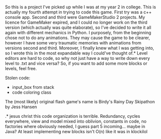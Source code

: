 So this is a project I've picked up while I was at my year 2 in college.
This is actually my fourth attempt in trying to code this game. 
First try was a c++ console app.
Second and third were GameMakerStudio 2 projects.
My licence for GameMaker expired, and I could no longer work on the third version (which actually was quite elaborate), so I've decided to write it all again with different mechanics in Python.
I purposely, from the beginning chose not to do any animations.
They may cause the game to be clearer, however I have some very traumatic memories with animations from versions second and third.
Moreover, I finally knew what I was getting into, so I wrote this in the most expandable way I could've thought of.*
Level editors are hard to code, so why not just have a way to write down every level to .txt and vice versa?
So, if you want to add some more blocks or levels, feel free.

Stolen code:
- input_box from stack
- code coloring class

The (most likely) original flash game's name is 
Birdy's Rainy Day Skipathon
by
Jess Hansen

    
.* jesus christ this code organization is terrible. Redundancy, cycles everywhere, view and model mixed into oblivion,
constants in code, no factories where obviously needed, I guess part 5 incoming... maybe in Java? 
At least implementing new blocks isn't O(n) like it was in klockilol

